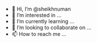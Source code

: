 - 👋 Hi, I’m @sheikhnuman
- 👀 I’m interested in ...
- 🌱 I’m currently learning ...
- 💞️ I’m looking to collaborate on ...
- 📫 How to reach me ...

<!---
sheikhnuman/sheikhnuman is a ✨ special ✨ repository because its `README.md` (this file) appears on your GitHub profile.
You can click the Preview link to take a look at your changes.
--->
